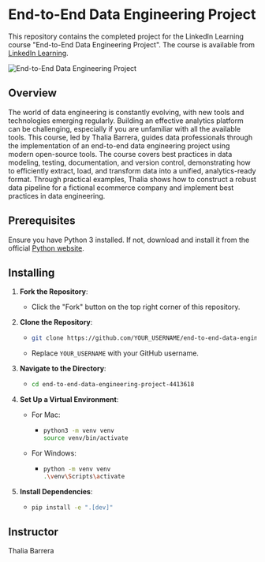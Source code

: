 # End-to-End Data Engineering Project

This repository contains the completed project for the LinkedIn Learning course "End-to-End Data Engineering Project". The course is available from [LinkedIn Learning][lil-course-url].

![End-to-End Data Engineering Project][lil-thumbnail-url]

## Overview

The world of data engineering is constantly evolving, with new tools and technologies emerging regularly. Building an effective analytics platform can be challenging, especially if you are unfamiliar with all the available tools. This course, led by Thalia Barrera, guides data professionals through the implementation of an end-to-end data engineering project using modern open-source tools. The course covers best practices in data modeling, testing, documentation, and version control, demonstrating how to efficiently extract, load, and transform data into a unified, analytics-ready format. Through practical examples, Thalia shows how to construct a robust data pipeline for a fictional ecommerce company and implement best practices in data engineering.

## Prerequisites

Ensure you have Python 3 installed. If not, download and install it from the official [Python website](https://www.python.org/downloads/).

## Installing

1. **Fork the Repository**:
    - Click the "Fork" button on the top right corner of this repository.

2. **Clone the Repository**:
    - ```sh
      git clone https://github.com/YOUR_USERNAME/end-to-end-data-engineering-project-4413618.git
      ```
    - Replace `YOUR_USERNAME` with your GitHub username.

3. **Navigate to the Directory**:
    - ```sh
      cd end-to-end-data-engineering-project-4413618
      ```

4. **Set Up a Virtual Environment**:
    - For Mac:
        - ```sh
          python3 -m venv venv
          source venv/bin/activate
          ```
    - For Windows:
        - ```sh
          python -m venv venv
          .\venv\Scripts\activate
          ```

5. **Install Dependencies**:
    - ```sh
      pip install -e ".[dev]"
      ```

## Instructor

Thalia Barrera


[lil-course-url]: https://www.linkedin.com/learning/end-to-end-data-engineering-project?dApp=59033956&leis=LAA
[lil-thumbnail-url]: https://media.licdn.com/dms/image/D4D0DAQFQihfehsNCiQ/learning-public-crop_288_512/0/1698869440746?e=2147483647&v=beta&t=3G9Icq-7JuCKrWsa5lQMv3mLiqyy5NkXwj8urZEXCWw
